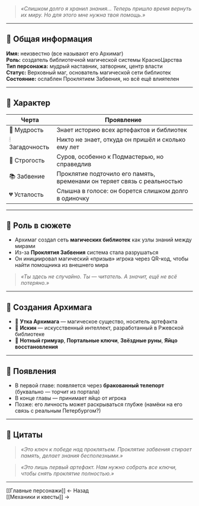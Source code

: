 
> _«Слишком долго я хранил знания… Теперь пришло время вернуть их миру. Но для этого мне нужна твоя помощь.»_

---

## 🧬 Общая информация

**Имя:** неизвестно (все называют его Архимаг)  
**Роль:** создатель библиотечной магической системы КрасноЦарства  
**Тип персонажа:** мудрый наставник, затворник, центр власти  
**Статус:** Верховный маг, основатель магической сети библиотек  
**Состояние:** ослаблен Проклятием Забвения, но всё ещё влиятелен

---

## 🧠 Характер

| Черта          | Проявление                                               |
|----------------|-----------------------------------------------------------|
| 🧠 Мудрость     | Знает историю всех артефактов и библиотек                |
| 🕯 Загадочность | Никто не знает, откуда он пришёл и сколько ему лет       |
| 🧙 Строгость    | Суров, особенно к Подмастерью, но справедлив              |
| 📚 Забвение     | Проклятие подточило его память, временами он теряет связь с реальностью |
| 💔 Усталость    | Слышна в голосе: он борется слишком долго в одиночку     |

---

## 🧩 Роль в сюжете

- Архимаг создал сеть **магических библиотек** как узлы знаний между мирами
- Из-за **Проклятия Забвения** система стала разрушаться
- Он инициировал магический «призыв» игрока через QR-код, чтобы найти помощника из внешнего мира

> _«Ты здесь не случайно. Ты — читатель. А значит, ещё не всё потеряно.»_

---

## 🧪 Создания Архимага

- 🦆 **Утка Архимага** — магическое существо, носитель артефакта
- 🤖 **Искин** — искусственный интеллект, разработанный в Ржевской библиотеке
- 📜 **Нотный гримуар**, **Портальные ключи**, **Звёздные руны**, **Яйцо восстановления**

---

## 📍 Появления

- В первой главе: появляется через **бракованный телепорт** (буквально — торчит из портала)
- В конце главы — принимает яйцо от игрока
- Позже: его личность может раскрываться глубже (намёки на его связь с реальным Петербургом?)

---

## 🔮 Цитаты

> _«Это ключ к победе над проклятьем. Проклятие забвения стирает память, делает знания бесполезными.»_

> _«Это лишь первый артефакт. Нам нужно собрать все ключи, чтобы снять проклятие полностью.»_

---

[[Главные персонажи]] ← Назад  
[[Механики и квесты]] →
